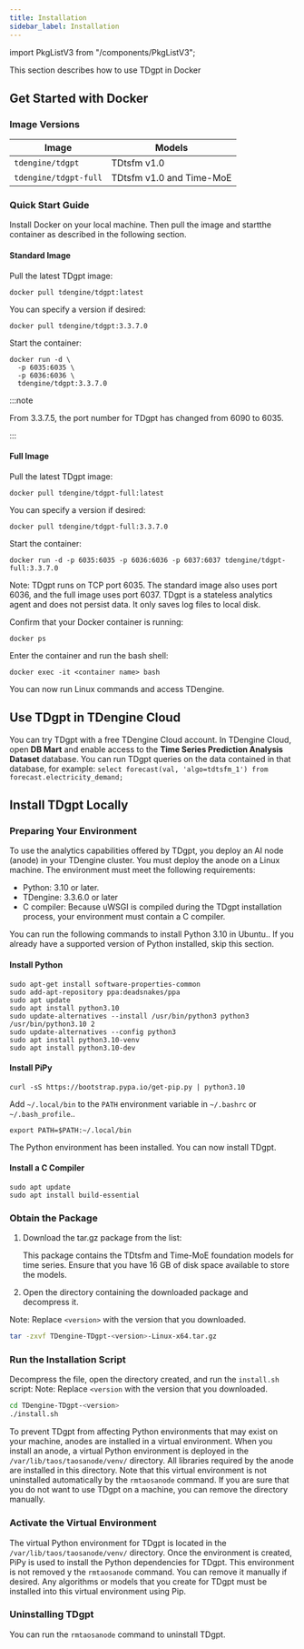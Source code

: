 ```yaml
---
title: Installation
sidebar_label: Installation
---
```


import PkgListV3 from "/components/PkgListV3";

This section describes how to use TDgpt in Docker

## Get Started with Docker

### Image Versions

| Image                          | Models               |
|-----------------------------------|-----------------------|
| `tdengine/tdgpt`         | TDtsfm v1.0       |
| `tdengine/tdgpt-full`    | TDtsfm v1.0 and Time-MoE   |

### Quick Start Guide

Install Docker on your local machine. Then pull the image and startthe container as described in the following section.

#### Standard Image

Pull the latest TDgpt image:

```shell
docker pull tdengine/tdgpt:latest
```

You can specify a version if desired:

```shell
docker pull tdengine/tdgpt:3.3.7.0
```

Start the container:

```shell
docker run -d \
  -p 6035:6035 \
  -p 6036:6036 \
  tdengine/tdgpt:3.3.7.0
```

:::note

From 3.3.7.5, the port number for TDgpt has changed from 6090 to 6035.

:::

#### Full Image

Pull the latest TDgpt image:

```shell
docker pull tdengine/tdgpt-full:latest
```

You can specify a version if desired:

```shell
docker pull tdengine/tdgpt-full:3.3.7.0
```

Start the container:

```shell
docker run -d -p 6035:6035 -p 6036:6036 -p 6037:6037 tdengine/tdgpt-full:3.3.7.0
```

Note: TDgpt runs on TCP port 6035. The standard image also uses port 6036, and the full image uses port 6037.
TDgpt is a stateless analytics agent and does not persist data. It only saves log files to local disk.

Confirm that your Docker container is running:

```shell
docker ps
```

Enter the container and run the bash shell:

```shell
docker exec -it <container name> bash
```

You can now run Linux commands and access TDengine.

## Use TDgpt in TDengine Cloud

You can try TDgpt with a free TDengine Cloud account. In TDengine Cloud, open **DB Mart** and enable access to the **Time Series Prediction Analysis Dataset** database. You can run TDgpt queries on the data contained in that database, for example: `select forecast(val, 'algo=tdtsfm_1') from forecast.electricity_demand;`

## Install TDgpt Locally

### Preparing Your Environment

To use the analytics capabilities offered by TDgpt, you deploy an AI node (anode) in your TDengine cluster. You must deploy the anode on a Linux machine. The environment must meet the following requirements:

- Python: 3.10 or later.
- TDengine: 3.3.6.0 or later
- C compiler: Because uWSGI is compiled during the TDgpt installation process, your environment must contain a C compiler.

You can run the following commands to install Python 3.10 in Ubuntu.. If you already have a supported version of Python installed, skip this section.

#### Install Python

```shell
sudo apt-get install software-properties-common
sudo add-apt-repository ppa:deadsnakes/ppa
sudo apt update
sudo apt install python3.10
sudo update-alternatives --install /usr/bin/python3 python3 /usr/bin/python3.10 2
sudo update-alternatives --config python3
sudo apt install python3.10-venv
sudo apt install python3.10-dev
```

#### Install PiPy

```shell
curl -sS https://bootstrap.pypa.io/get-pip.py | python3.10
```

Add `~/.local/bin` to the `PATH` environment variable in `~/.bashrc` or `~/.bash_profile`..

```shell
export PATH=$PATH:~/.local/bin
```

The Python environment has been installed. You can now install TDgpt.

#### Install a C Compiler

```shell
sudo apt update
sudo apt install build-essential
```

### Obtain the Package

1. Download the tar.gz package from the list:

   <PkgListV3 type={9}/>

   This package contains the TDtsfm and Time-MoE foundation models for time series. Ensure that you have 16 GB of disk space available to store the models.
  
2. Open the directory containing the downloaded package and decompress it.

Note: Replace `<version>` with the version that you downloaded.

```bash
tar -zxvf TDengine-TDgpt-<version>-Linux-x64.tar.gz
```

### Run the Installation Script

Decompress the file, open the directory created, and run the `install.sh` script:
Note: Replace `<version` with the version that you downloaded.

```bash
cd TDengine-TDgpt-<version>
./install.sh
```

To prevent TDgpt from affecting Python environments that may exist on your machine, anodes are installed in a virtual environment. When you install an anode, a virtual Python environment is deployed in the `/var/lib/taos/taosanode/venv/` directory. All libraries required by the anode are installed in this directory.
Note that this virtual environment is not uninstalled automatically by the `rmtaosanode` command. If you are sure that you do not want to use TDgpt on a machine, you can remove the directory manually.

### Activate the Virtual Environment

The virtual Python environment for TDgpt is located in the `/var/lib/taos/taosanode/venv/` directory. Once the environment is created, PiPy is used to install the Python dependencies for TDgpt.
This environment is not removed y the `rmtaosanode` command. You can remove it manually if desired.
Any algorithms or models that you create for TDgpt must be installed into this virtual environment using Pip.

### Uninstalling TDgpt

You can run the `rmtaosanode` command to uninstall TDgpt.
